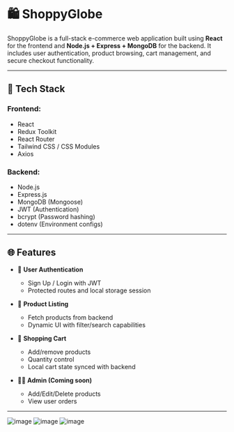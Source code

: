 # 🛍️ ShoppyGlobe

ShoppyGlobe is a full-stack e-commerce web application built using **React** for the frontend and **Node.js + Express + MongoDB** for the backend. It includes user authentication, product browsing, cart management, and secure checkout functionality.

---

## 🚀 Tech Stack

### Frontend:
- React
- Redux Toolkit
- React Router
- Tailwind CSS / CSS Modules
- Axios

### Backend:
- Node.js
- Express.js
- MongoDB (Mongoose)
- JWT (Authentication)
- bcrypt (Password hashing)
- dotenv (Environment configs)

---

## 🌐 Features

- 🔐 **User Authentication**
  - Sign Up / Login with JWT
  - Protected routes and local storage session

- 🛒 **Product Listing**
  - Fetch products from backend
  - Dynamic UI with filter/search capabilities

- 🧺 **Shopping Cart**
  - Add/remove products
  - Quantity control
  - Local cart state synced with backend

- 🧑‍💼 **Admin (Coming soon)**
  - Add/Edit/Delete products
  - View user orders

---
![image](https://github.com/user-attachments/assets/ce1f3e2e-8c7e-494e-a6c9-a3f5ca178fec)
![image](https://github.com/user-attachments/assets/8ccc763d-64c4-4b96-b8c7-ec1f28452555)
![image](https://github.com/user-attachments/assets/9f5edebc-ded4-4500-8c86-56193cf3f33b)






